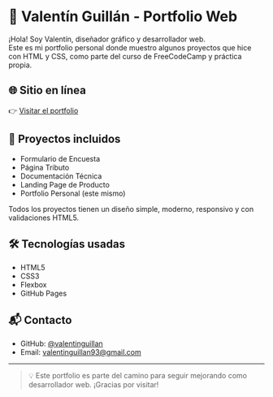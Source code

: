 # 🎨 Valentín Guillán - Portfolio Web

¡Hola! Soy Valentín, diseñador gráfico y desarrollador web.  
Este es mi portfolio personal donde muestro algunos proyectos que hice con HTML y CSS, como parte del curso de FreeCodeCamp y práctica propia.

## 🌐 Sitio en línea

👉 [Visitar el portfolio](https://valentinguillan.github.io/portfolio)

## 📁 Proyectos incluidos

- Formulario de Encuesta
- Página Tributo
- Documentación Técnica
- Landing Page de Producto
- Portfolio Personal (este mismo)

Todos los proyectos tienen un diseño simple, moderno, responsivo y con validaciones HTML5.

## 🛠️ Tecnologías usadas

- HTML5
- CSS3
- Flexbox
- GitHub Pages

## 📬 Contacto

- GitHub: [@valentinguillan](https://github.com/valentinguillan)
- Email: valentinguillan93@gmail.com

---

> 💡 Este portfolio es parte del camino para seguir mejorando como desarrollador web. ¡Gracias por visitar!
